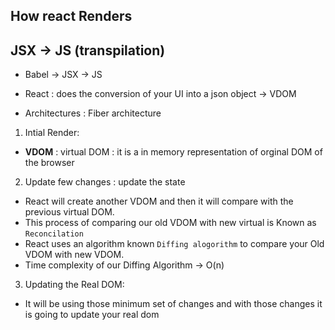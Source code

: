 ## How react Renders 
## JSX -> JS (transpilation)
* Babel -> JSX -> JS
* React : does the  conversion of your UI into a json object -> VDOM 

* Architectures : Fiber architecture
1. Intial Render: 
* **VDOM** : virtual DOM : it is a in memory representation of orginal DOM of the browser

2. Update few changes  : update the state 
* React will create another VDOM and then it will compare with the previous virtual DOM.
* This process of comparing our old VDOM with new virtual is Known as `Reconcilation`
* React uses an algorithm known `Diffing alogorithm` to compare your Old VDOM with new VDOM.
* Time complexity of our Diffing Algorithm  -> O(n)

3. Updating the Real DOM: 
*   It will be using those minimum set of changes and with those changes it is going to 
update your real dom 